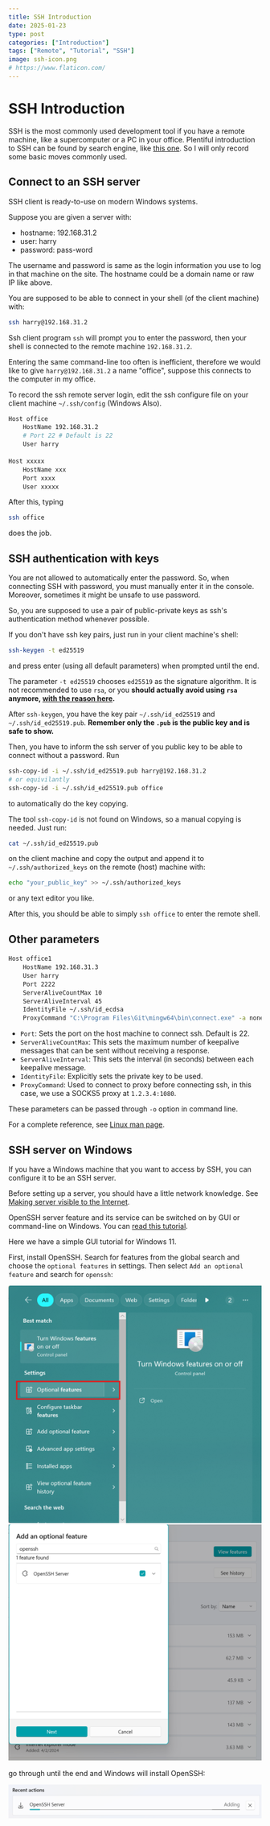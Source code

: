 ```yaml
---
title: SSH Introduction
date: 2025-01-23 
type: post
categories: ["Introduction"]
tags: ["Remote", "Tutorial", "SSH"]
image: ssh-icon.png
# https://www.flaticon.com/
---
```


# SSH Introduction

SSH is the most commonly used development tool if you have a remote machine, like a supercomputer or a PC in your office. Plentiful introduction to SSH can be found by search engine, like [this one](https://www.geeksforgeeks.org/introduction-to-ssh-secure-shell-key). So I will only record some basic moves commonly used.

## Connect to an SSH server

SSH client is ready-to-use on modern Windows systems.

Suppose you are given a server with:

- hostname: 192.168.31.2
- user: harry
- password: pass-word

The username and password is same as the login information you use to log in that machine on the site. The hostname could be a domain name or raw IP like above.

You are supposed to be able to connect in your shell (of the client machine) with:

```bash
ssh harry@192.168.31.2
```

Ssh client program `ssh` will prompt you to enter the password, then your shell is connected to the remote machine `192.168.31.2`.

Entering the same command-line too often is inefficient, therefore we would like to give `harry@192.168.31.2` a name "office", suppose this connects to the computer in my office.

To record the ssh remote server login, edit the ssh configure file on your client machine `~/.ssh/config` (Windows Also).

``` bash
Host office
    HostName 192.168.31.2
    # Port 22 # Default is 22
    User harry

Host xxxxx
    HostName xxx
    Port xxxx
    User xxxxx
```

After this, typing

```bash
ssh office
```

does the job.

## SSH authentication with keys

You are not allowed to automatically enter the password. So, when connecting SSH with password, you must manually enter it in the console. Moreover, sometimes it might be unsafe to use password.

So, you are supposed to use a pair of public-private keys as ssh's authentication method whenever possible.

If you don't have ssh key pairs, just run in your client machine's shell:

```bash
ssh-keygen -t ed25519
```

and press enter (using all default parameters) when prompted until the end.

The parameter `-t ed25519` chooses `ed25519` as the signature algorithm. It is not recommended to use `rsa`, or you **should actually avoid using `rsa` anymore, [with the reason here](https://blog.trailofbits.com/2019/07/08/fuck-rsa/).**

After `ssh-keygen`, you have the key pair `~/.ssh/id_ed25519` and `~/.ssh/id_ed25519.pub`. **Remember only the `.pub` is the public key and is safe to show.**

Then, you have to inform the ssh server of you public key to be able to connect without a password. Run

```bash
ssh-copy-id -i ~/.ssh/id_ed25519.pub harry@192.168.31.2
# or equivilantly
ssh-copy-id -i ~/.ssh/id_ed25519.pub office
```

to automatically do the key copying. 

The tool `ssh-copy-id` is not found on Windows, so a manual copying is needed. Just run:

```bash
cat ~/.ssh/id_ed25519.pub
```

on the client machine and copy the output and append it to `~/.ssh/authorized_keys` on the remote (host) machine with:

```bash
echo "your_public_key" >> ~/.ssh/authorized_keys
```

or any text editor you like.

After this, you should be able to simply `ssh office` to enter the remote shell.

## Other parameters

```bash
Host office1
    HostName 192.168.31.3
    User harry
    Port 2222
    ServerAliveCountMax 10
    ServerAliveInterval 45
    IdentityFile ~/.ssh/id_ecdsa
    ProxyCommand "C:\Program Files\Git\mingw64\bin\connect.exe" -a none -S 1.2.3.4:1080 %h %p  
```

- `Port`: Sets the port on the host machine to connect ssh. Default is 22.
- `ServerAliveCountMax`: This sets the maximum number of keepalive messages that can be sent without receiving a response.
- `ServerAliveInterval`: This sets the interval (in seconds) between each keepalive message.
- `IdentityFile`: Explicitly sets the private key to be used.
- `ProxyCommand`: Used to connect to proxy before connecting ssh, in this case, we use a SOCKS5 proxy at `1.2.3.4:1080`.

These parameters can be passed through `-o` option in command line.

For a complete reference, see [Linux man page](https://www.man7.org/linux/man-pages/man5/ssh_config.5.html).

## SSH server on Windows

If you have a Windows machine that you want to access by SSH, you can configure it to be an SSH server. 

Before setting up a server, you should have a little network knowledge. See [Making server visible to the Internet](../../Server/PublicInternet/index.md).

OpenSSH server feature and its service can be switched on by GUI or command-line on Windows. You can [read this tutorial](https://woshub.com/connect-to-windows-via-ssh/).

Here we have a simple GUI tutorial for Windows 11.

First, install OpenSSH. Search for features from the global search and choose the `optional features` in settings. Then select `Add an optional feature` and search for `openssh`:

![alt text](search-features.png) ![alt text](search-openssh.png)

go through until the end and Windows will install OpenSSH:

![alt text](installing-openssh.png)


